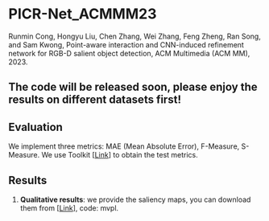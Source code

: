 # PICR-Net_ACMMM23
Runmin Cong, Hongyu Liu, Chen Zhang, Wei Zhang, Feng Zheng, Ran Song, and Sam Kwong, Point-aware interaction and CNN-induced refinement network for RGB-D salient object detection, ACM Multimedia (ACM MM), 2023.

## The code will be released soon, please enjoy the results on different datasets first!

## Evaluation
We implement three metrics: MAE (Mean Absolute Error), F-Measure, S-Measure.
We use Toolkit [[Link](https://github.com/zyjwuyan/SOD_Evaluation_Metrics)] to obtain the test metrics.

## Results
1. **Qualitative results**: we provide the saliency maps, you can download them from [[Link](https://pan.baidu.com/s/13k_3a8VPjJ0w5p86Iatwwg?pwd=mvpl)], code: mvpl.
